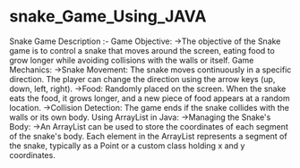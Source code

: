 # snake_Game_Using_JAVA

Snake Game Description :-
Game Objective:
  ->The objective of the Snake game is to control a snake that moves around the screen, eating food to grow longer while avoiding collisions with the walls or itself.
Game Mechanics:
  ->Snake Movement: The snake moves continuously in a specific direction. The player can change the direction using the arrow keys (up, down, left, right).
  ->Food: Randomly placed on the screen. When the snake eats the food, it grows longer, and a new piece of food appears at a random location.
  ->Collision Detection: The game ends if the snake collides with the walls or its own body.
Using ArrayList in Java:
  ->Managing the Snake's Body:
     ->An ArrayList can be used to store the coordinates of each segment of the snake's body. Each element in the ArrayList represents a segment of the snake, typically as a Point or a custom 
       class holding x and y coordinates.
